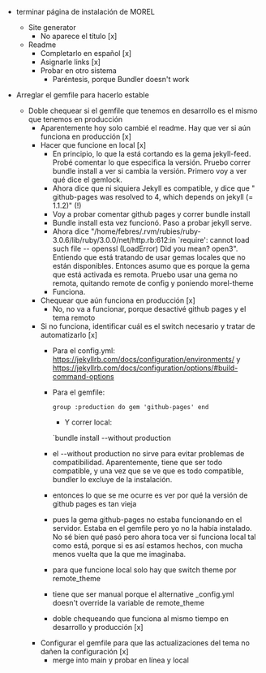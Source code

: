 - terminar página de instalación de MOREL
	- Site generator
		- No aparece el título [x]
	- Readme
		- Completarlo en español [x]
		- Asignarle links [x]
		- Probar en otro sistema
			- Paréntesis, porque Bundler doesn't work

- Arreglar el gemfile para hacerlo estable
	- Doble chequear si el gemfile que tenemos en desarrollo es el mismo que tenemos en producción 
		- Aparentemente hoy solo cambié el readme. Hay que ver si aún funciona en producción [x]
		- Hacer que funcione en local [x]
			- En principio, lo que la está cortando es la gema jekyll-feed. Probé comentar lo que especifica la versión. Pruebo correr bundle install a ver si cambia la versión. Primero voy a ver qué dice el gemlock.
			- Ahora dice que ni siquiera Jekyll es compatible, y dice que "  github-pages was resolved to 4, which depends on
      jekyll (= 1.1.2)" (!)
      		- Voy a probar comentar github pages y correr bundle install
      		- Bundle install esta vez funcionó. Paso a probar jekyll serve.
      		- Ahora dice "/home/febres/.rvm/rubies/ruby-3.0.6/lib/ruby/3.0.0/net/http.rb:612:in `require': cannot load such file -- openssl (LoadError)
Did you mean?  open3". Entiendo que está tratando de usar gemas locales que no están disponibles. Entonces asumo que es porque la gema que está activada es remota. Pruebo usar una gema no remota, quitando remote de config y poniendo morel-theme
			- Funciona.
		- Chequear que aún funciona en producción [x]
			- No, no va a funcionar, porque desactivé github pages y el tema remoto
		- Si no funciona, identificar cuál es el switch necesario y tratar de automatizarlo [x]
			- Para el config.yml: https://jekyllrb.com/docs/configuration/environments/ y https://jekyllrb.com/docs/configuration/options/#build-command-options
			- Para el gemfile: 
				
				`group :production do
					gem 'github-pages'
				end`
				
				- Y correr local:
				
				`bundle install --without production
				
			- el --without production no sirve para evitar problemas de compatibilidad. Aparentemente, tiene que ser todo compatible, y una vez que se ve que es todo compatible, bundler lo excluye de la instalación.
			- entonces lo que se me ocurre es ver por qué la versión de github pages es tan vieja
			- pues la gema github-pages no estaba funcionando en el servidor. Estaba en el gemfile pero yo no la había instalado. No sé bien qué pasó pero ahora toca ver si funciona local tal como está, porque si es así estamos hechos, con mucha menos vuelta que la que me imaginaba.
			- para que funcione local solo hay que switch theme por remote_theme
			- tiene que ser manual porque el alternative _config.yml doesn't override la variable de remote_theme
			- doble chequeando que funciona al mismo tiempo en desarrollo y producción [x]
		- Configurar el gemfile para que las actualizaciones del tema no dañen la configuración [x]
			- merge into main y probar en línea y local

